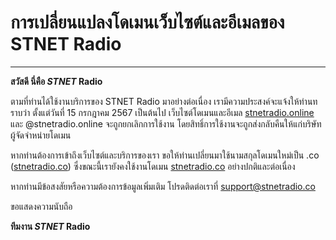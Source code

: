 # การเปลี่ยนแปลงโดเมนเว็บไซต์และอีเมลของ STNET Radio
---

**สวัสดี นี่คือ *STNET* Radio**

ตามที่ท่านได้ใช้งานบริการของ STNET Radio มาอย่างต่อเนื่อง เรามีความประสงค์จะแจ้งให้ท่านทราบว่า ตั้งแต่วันที่ 15 กรกฎาคม 2567 เป็นต้นไป เว็บไซต์โดเมนและอีเมล [stnetradio.online](https://stnetradio.online) และ @stnetradio.online จะถูกยกเลิกการใช้งาน โดยสิทธิ์การใช้งานจะถูกส่งกลับคืนให้แก่บริษัทผู้จัดจำหน่ายโดเมน

หากท่านต้องการเข้าถึงเว็บไซต์และบริการของเรา ขอให้ท่านเปลี่ยนมาใช้นามสกุลโดเมนใหม่เป็น .co ([stnetradio.co](https://stnetradio.co)) ซึ่งขณะนี้เรายังคงใช้งานโดเมน [stnetradio.co](https://stnetradio.co) อย่างปกติและต่อเนื่อง

หากท่านมีข้อสงสัยหรือความต้องการข้อมูลเพิ่มเติม โปรดติดต่อเราที่ [support@stnetradio.co](mailto:support@stnetradio.co)

ขอแสดงความนับถือ

**ทีมงาน *STNET* Radio**
